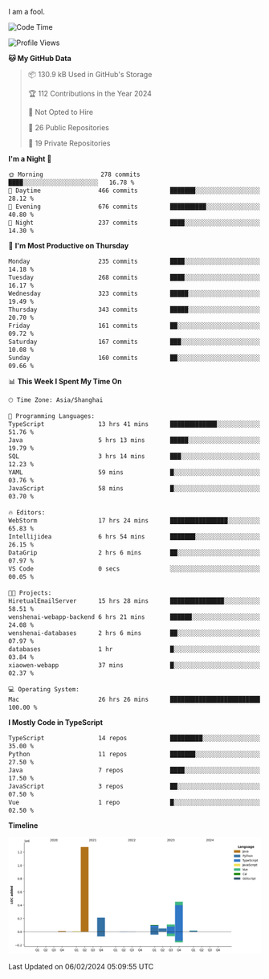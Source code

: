 I am a fool.

<!--START_SECTION:waka-->
![Code Time](http://img.shields.io/badge/Code%20Time-1%2C188%20hrs%2054%20mins-blue)

![Profile Views](http://img.shields.io/badge/Profile%20Views-0-blue)

**🐱 My GitHub Data** 

> 📦 130.9 kB Used in GitHub's Storage 
 > 
> 🏆 112 Contributions in the Year 2024
 > 
> 🚫 Not Opted to Hire
 > 
> 📜 26 Public Repositories 
 > 
> 🔑 19 Private Repositories 
 > 
**I'm a Night 🦉** 

```text
🌞 Morning                278 commits         ████░░░░░░░░░░░░░░░░░░░░░   16.78 % 
🌆 Daytime                466 commits         ███████░░░░░░░░░░░░░░░░░░   28.12 % 
🌃 Evening                676 commits         ██████████░░░░░░░░░░░░░░░   40.80 % 
🌙 Night                  237 commits         ████░░░░░░░░░░░░░░░░░░░░░   14.30 % 
```
📅 **I'm Most Productive on Thursday** 

```text
Monday                   235 commits         ████░░░░░░░░░░░░░░░░░░░░░   14.18 % 
Tuesday                  268 commits         ████░░░░░░░░░░░░░░░░░░░░░   16.17 % 
Wednesday                323 commits         █████░░░░░░░░░░░░░░░░░░░░   19.49 % 
Thursday                 343 commits         █████░░░░░░░░░░░░░░░░░░░░   20.70 % 
Friday                   161 commits         ██░░░░░░░░░░░░░░░░░░░░░░░   09.72 % 
Saturday                 167 commits         ███░░░░░░░░░░░░░░░░░░░░░░   10.08 % 
Sunday                   160 commits         ██░░░░░░░░░░░░░░░░░░░░░░░   09.66 % 
```


📊 **This Week I Spent My Time On** 

```text
🕑︎ Time Zone: Asia/Shanghai

💬 Programming Languages: 
TypeScript               13 hrs 41 mins      █████████████░░░░░░░░░░░░   51.76 % 
Java                     5 hrs 13 mins       █████░░░░░░░░░░░░░░░░░░░░   19.79 % 
SQL                      3 hrs 14 mins       ███░░░░░░░░░░░░░░░░░░░░░░   12.23 % 
YAML                     59 mins             █░░░░░░░░░░░░░░░░░░░░░░░░   03.76 % 
JavaScript               58 mins             █░░░░░░░░░░░░░░░░░░░░░░░░   03.70 % 

🔥 Editors: 
WebStorm                 17 hrs 24 mins      ████████████████░░░░░░░░░   65.83 % 
Intellijidea             6 hrs 54 mins       ███████░░░░░░░░░░░░░░░░░░   26.15 % 
DataGrip                 2 hrs 6 mins        ██░░░░░░░░░░░░░░░░░░░░░░░   07.97 % 
VS Code                  0 secs              ░░░░░░░░░░░░░░░░░░░░░░░░░   00.05 % 

🐱‍💻 Projects: 
HiretualEmailServer      15 hrs 28 mins      ███████████████░░░░░░░░░░   58.51 % 
wenshenai-webapp-backend 6 hrs 21 mins       ██████░░░░░░░░░░░░░░░░░░░   24.08 % 
wenshenai-databases      2 hrs 6 mins        ██░░░░░░░░░░░░░░░░░░░░░░░   07.97 % 
databases                1 hr                █░░░░░░░░░░░░░░░░░░░░░░░░   03.84 % 
xiaowen-webapp           37 mins             █░░░░░░░░░░░░░░░░░░░░░░░░   02.37 % 

💻 Operating System: 
Mac                      26 hrs 26 mins      █████████████████████████   100.00 % 
```

**I Mostly Code in TypeScript** 

```text
TypeScript               14 repos            █████████░░░░░░░░░░░░░░░░   35.00 % 
Python                   11 repos            ███████░░░░░░░░░░░░░░░░░░   27.50 % 
Java                     7 repos             ████░░░░░░░░░░░░░░░░░░░░░   17.50 % 
JavaScript               3 repos             ██░░░░░░░░░░░░░░░░░░░░░░░   07.50 % 
Vue                      1 repo              █░░░░░░░░░░░░░░░░░░░░░░░░   02.50 % 
```



**Timeline**

![Lines of Code chart](https://raw.githubusercontent.com/VeejaLiu/VeejaLiu/master/assets/bar_graph.png)


 Last Updated on 06/02/2024 05:09:55 UTC
<!--END_SECTION:waka-->
